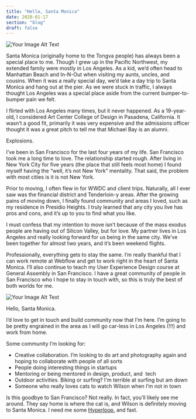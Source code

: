 ```yaml
---
title: "Hello, Santa Monica"
date: 2020-01-17
section: "blog"
draft: false
---
```

![Your Image Alt Text](/images/2020/01/img-2020-01-17-santa-monica-cover.jpeg)

Santa Monica (originally home to the Tongva people) has always been a special place to me. Though I grew up in the Pacific Northwest, my extended family were mostly in Los Angeles. As a kid, we’d often head to Manhattan Beach and In-N-Out when visiting my aunts, uncles, and cousins. When it was a really special day, we’d take a day trip to Santa Monica and hang out at the pier. As we were stuck in traffic, I always thought Los Angeles was a special place aside from the current bumper-to-bumper pain we felt.

I flirted with Los Angeles many times, but it never happened. As a 19-year-old, I considered Art Center College of Design in Pasadena, California. It wasn’t a good fit, primarily it was very expensive and the admissions officer thought it was a great pitch to tell me that Michael Bay is an alumni.

Explosions.

I’ve been in San Francisco for the last four years of my life. San Francisco took me a long time to love. The relationship started rough. After living in New York City for five years (the place that still feels most home) I found myself having the “well, it’s not New York” mentality. That said, the problem with most cities is it is not New York.

Prior to moving, I often flew in for WWDC and client trips. Naturally, all I ever saw was the financial district and Tenderloin-y areas. After the growing pains of moving down, I finally found community and areas I loved, such as my residence in Presidio Heights. I truly learned that any city you live has pros and cons, and it’s up to you to find what you like.

I must confess that my intention to move isn’t because of the mass exodus people are having out of Silicon Valley, but for love. My partner lives in Los Angeles and really looking forward for us being in the same city. We’ve been together for almost two years, and it’s been weekend flights.

Professionally, everything gets to stay the same. I’m really thankful that I can work remote at Webflow and get to work right in the heart of Santa Monica. I’ll also continue to teach my User Experience Design course at General Assembly in San Francisco. I have a great community of people in San Francisco who I hope to stay in touch with, so this is truly the best of both worlds for me.

![Your Image Alt Text](/images/2020/01/img-2020-01-17-santa-monica-01.jpeg)

Hello, Santa Monica.

I’d love to get in touch and build community now that I’m here. I’m going to be pretty engrained in the area as I will go car-less in Los Angeles (!!!) and work from home.

Some community I’m looking for:

- Creative collaboration. I’m looking to do art and photography again and hoping to collaborate with people of all sorts
- People doing interesting things in startups
- Mentoring or being mentored in design, product, and  tech
- Outdoor activities. Biking or surfing? I'm terrible at surfing but am down
- Someone who really loves cats to watch Wilson when I’m not in town

Is this goodbye to San Francisco? Not really. In fact, you’ll likely see me around. They say home is where the cat is, and Wilson is definitely moving to Santa Monica. I need me some [Hyperloop](https://www.spacex.com/hyperloop), and fast.